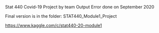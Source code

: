 Stat 440 Covid-19 Project by team Output Error done on September 2020

Final version is in the folder: STAT440_Module1_Project

https://www.kaggle.com/c/stat440-20-module1

